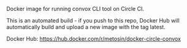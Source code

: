 Docker image for running convox CLI tool on Circle CI.

This is an automated build - if you push to this repo, Docker Hub will automatically build and upload a new image with the tag latest.

Docker Hub: https://hub.docker.com/r/metosin/docker-circle-convox
